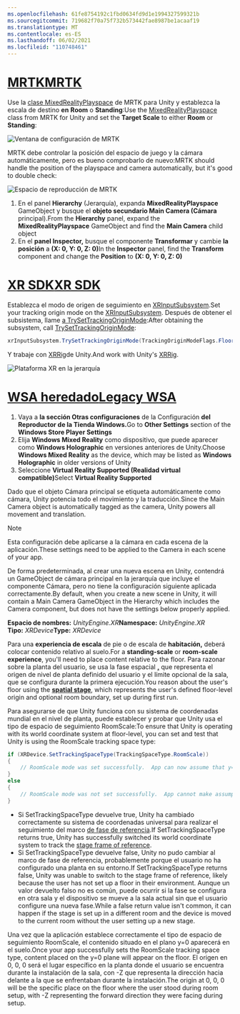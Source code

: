 ```yaml
---
ms.openlocfilehash: 61fe8754192c1fbd0634fd9d1e1994327599321b
ms.sourcegitcommit: 719682f70a75f732b573442fae8987be1acaaf19
ms.translationtype: MT
ms.contentlocale: es-ES
ms.lasthandoff: 06/02/2021
ms.locfileid: "110748461"
---
```

# <a name="mrtk"></a>[<span data-ttu-id="f404a-101">MRTK</span><span class="sxs-lookup"><span data-stu-id="f404a-101">MRTK</span></span>](#tab/mrtk)
<!-- NEVER CHANGE THE ABOVE LINE! -->

<span data-ttu-id="f404a-102">Use la [clase MixedRealityPlayspace](/dotnet/api/microsoft.mixedreality.toolkit.mixedrealityplayspace) de MRTK para Unity y establezca la escala de destino **en** **Room** o **Standing**:</span><span class="sxs-lookup"><span data-stu-id="f404a-102">Use the [MixedRealityPlayspace](/dotnet/api/microsoft.mixedreality.toolkit.mixedrealityplayspace) class from MRTK for Unity and set the **Target Scale** to either **Room** or **Standing**:</span></span>

![Ventana de configuración de MRTK](../../images/mrtk-target-scale.png)

<span data-ttu-id="f404a-104">MRTK debe controlar la posición del espacio de juego y la cámara automáticamente, pero es bueno comprobarlo de nuevo:</span><span class="sxs-lookup"><span data-stu-id="f404a-104">MRTK should handle the position of the playspace and camera automatically, but it's good to double check:</span></span>

![Espacio de reproducción de MRTK](../../images/mrtk-playspace.png)

1. <span data-ttu-id="f404a-106">En el panel **Hierarchy** (Jerarquía), expanda **MixedRealityPlayspace** GameObject y busque el **objeto secundario Main Camera (Cámara** principal).</span><span class="sxs-lookup"><span data-stu-id="f404a-106">From the **Hierarchy** panel, expand the **MixedRealityPlayspace** GameObject and find the **Main Camera** child object</span></span>
2. <span data-ttu-id="f404a-107">En el **panel Inspector,** busque el componente **Transformar** y cambie **la posición** a **(X: 0, Y: 0, Z: 0)**</span><span class="sxs-lookup"><span data-stu-id="f404a-107">In the **Inspector** panel, find the **Transform** component and change the **Position** to **(X: 0, Y: 0, Z: 0)**</span></span>

# <a name="xr-sdk"></a>[<span data-ttu-id="f404a-108">XR SDK</span><span class="sxs-lookup"><span data-stu-id="f404a-108">XR SDK</span></span>](#tab/xr)
<!-- NEVER CHANGE THE ABOVE LINE! -->

<span data-ttu-id="f404a-109">Establezca el modo de origen de seguimiento en [XRInputSubsystem](https://docs.unity3d.com/Documentation/ScriptReference/XR.XRInputSubsystem.html).</span><span class="sxs-lookup"><span data-stu-id="f404a-109">Set your tracking origin mode on the [XRInputSubsystem](https://docs.unity3d.com/Documentation/ScriptReference/XR.XRInputSubsystem.html).</span></span> <span data-ttu-id="f404a-110">Después de obtener el subsistema, llame [a TrySetTrackingOriginMode](https://docs.unity3d.com/Documentation/ScriptReference/XR.XRInputSubsystem.TrySetTrackingOriginMode.html):</span><span class="sxs-lookup"><span data-stu-id="f404a-110">After obtaining the subsystem, call [TrySetTrackingOriginMode](https://docs.unity3d.com/Documentation/ScriptReference/XR.XRInputSubsystem.TrySetTrackingOriginMode.html):</span></span>

```cs
xrInputSubsystem.TrySetTrackingOriginMode(TrackingOriginModeFlags.Floor);
```

<span data-ttu-id="f404a-111">Y trabaje con [XRRig](https://docs.unity3d.com/Manual/configuring-project-for-xr.html)de Unity.</span><span class="sxs-lookup"><span data-stu-id="f404a-111">And work with Unity's [XRRig](https://docs.unity3d.com/Manual/configuring-project-for-xr.html).</span></span>

![Plataforma XR en la jerarquía](../../images/xrsdk-xrrig.png)

# <a name="legacy-wsa"></a>[<span data-ttu-id="f404a-113">WSA heredado</span><span class="sxs-lookup"><span data-stu-id="f404a-113">Legacy WSA</span></span>](#tab/wsa)
<!-- NEVER CHANGE THE ABOVE LINE! -->

1. <span data-ttu-id="f404a-114">Vaya a **la sección Otras configuraciones** de la Configuración **del Reproductor de la Tienda Windows.**</span><span class="sxs-lookup"><span data-stu-id="f404a-114">Go to **Other Settings** section of the **Windows Store Player Settings**</span></span>
2. <span data-ttu-id="f404a-115">Elija **Windows Mixed Reality** como dispositivo, que puede aparecer como **Windows Holographic** en versiones anteriores de Unity.</span><span class="sxs-lookup"><span data-stu-id="f404a-115">Choose **Windows Mixed Reality** as the device, which may be listed as **Windows Holographic** in older versions of Unity</span></span>
3. <span data-ttu-id="f404a-116">Seleccione **Virtual Reality Supported (Realidad virtual compatible)**</span><span class="sxs-lookup"><span data-stu-id="f404a-116">Select **Virtual Reality Supported**</span></span>

<span data-ttu-id="f404a-117">Dado que el objeto Cámara principal se etiqueta automáticamente como cámara, Unity potencia todo el movimiento y la traducción.</span><span class="sxs-lookup"><span data-stu-id="f404a-117">Since the Main Camera object is automatically tagged as the camera, Unity powers all movement and translation.</span></span>

>[!NOTE]
><span data-ttu-id="f404a-118">Esta configuración debe aplicarse a la cámara en cada escena de la aplicación.</span><span class="sxs-lookup"><span data-stu-id="f404a-118">These settings need to be applied to the Camera in each scene of your app.</span></span>
>
><span data-ttu-id="f404a-119">De forma predeterminada, al crear una nueva escena en Unity, contendrá un GameObject de cámara principal en la jerarquía que incluye el componente Cámara, pero no tiene la configuración siguiente aplicada correctamente.</span><span class="sxs-lookup"><span data-stu-id="f404a-119">By default, when you create a new scene in Unity, it will contain a Main Camera GameObject in the Hierarchy which includes the Camera component, but does not have the settings below properly applied.</span></span>

<span data-ttu-id="f404a-120">**Espacio de nombres:** *UnityEngine.XR*</span><span class="sxs-lookup"><span data-stu-id="f404a-120">**Namespace:** *UnityEngine.XR*</span></span><br>
<span data-ttu-id="f404a-121">**Tipo:** *XRDevice*</span><span class="sxs-lookup"><span data-stu-id="f404a-121">**Type:** *XRDevice*</span></span>

<span data-ttu-id="f404a-122">Para una **experiencia de escala** de pie o de escala de **habitación,** deberá colocar contenido relativo al suelo.</span><span class="sxs-lookup"><span data-stu-id="f404a-122">For a **standing-scale** or **room-scale experience**, you'll need to place content relative to the floor.</span></span> <span data-ttu-id="f404a-123">Para razonar sobre la planta del usuario, se usa la fase espacial **[,](../../../../design/coordinate-systems.md#spatial-coordinate-systems)** que representa el origen de nivel de planta definido del usuario y el límite opcional de la sala, que se configura durante la primera ejecución.</span><span class="sxs-lookup"><span data-stu-id="f404a-123">You reason about the user's floor using the **[spatial stage](../../../../design/coordinate-systems.md#spatial-coordinate-systems)**, which represents the user's defined floor-level origin and optional room boundary, set up during first run.</span></span>

<span data-ttu-id="f404a-124">Para asegurarse de que Unity funciona con su sistema de coordenadas mundial en el nivel de planta, puede establecer y probar que Unity usa el tipo de espacio de seguimiento RoomScale:</span><span class="sxs-lookup"><span data-stu-id="f404a-124">To ensure that Unity is operating with its world coordinate system at floor-level, you can set and test that Unity is using the RoomScale tracking space type:</span></span>

```cs
if (XRDevice.SetTrackingSpaceType(TrackingSpaceType.RoomScale))
{
    // RoomScale mode was set successfully.  App can now assume that y=0 in Unity world coordinate represents the floor.
}
else
{
    // RoomScale mode was not set successfully.  App cannot make assumptions about where the floor plane is.
}
```

* <span data-ttu-id="f404a-125">Si SetTrackingSpaceType devuelve true, Unity ha cambiado correctamente su sistema de coordenadas universal para realizar el seguimiento del marco [de fase de referencia](../../../../design/coordinate-systems.md#spatial-coordinate-systems).</span><span class="sxs-lookup"><span data-stu-id="f404a-125">If SetTrackingSpaceType returns true, Unity has successfully switched its world coordinate system to track the [stage frame of reference](../../../../design/coordinate-systems.md#spatial-coordinate-systems).</span></span>
* <span data-ttu-id="f404a-126">Si SetTrackingSpaceType devuelve false, Unity no pudo cambiar al marco de fase de referencia, probablemente porque el usuario no ha configurado una planta en su entorno.</span><span class="sxs-lookup"><span data-stu-id="f404a-126">If SetTrackingSpaceType returns false, Unity was unable to switch to the stage frame of reference, likely because the user has not set up a floor in their environment.</span></span> <span data-ttu-id="f404a-127">Aunque un valor devuelto falso no es común, puede ocurrir si la fase se configura en otra sala y el dispositivo se mueve a la sala actual sin que el usuario configure una nueva fase.</span><span class="sxs-lookup"><span data-stu-id="f404a-127">While a false return value isn't common, it can happen if the stage is set up in a different room and the device is moved to the current room without the user setting up a new stage.</span></span>

<span data-ttu-id="f404a-128">Una vez que la aplicación establece correctamente el tipo de espacio de seguimiento RoomScale, el contenido situado en el plano y=0 aparecerá en el suelo.</span><span class="sxs-lookup"><span data-stu-id="f404a-128">Once your app successfully sets the RoomScale tracking space type, content placed on the y=0 plane will appear on the floor.</span></span> <span data-ttu-id="f404a-129">El origen en 0, 0, 0 será el lugar específico en la planta donde el usuario se encuentra durante la instalación de la sala, con -Z que representa la dirección hacia delante a la que se enfrentaban durante la instalación.</span><span class="sxs-lookup"><span data-stu-id="f404a-129">The origin at 0, 0, 0 will be the specific place on the floor where the user stood during room setup, with -Z representing the forward direction they were facing during setup.</span></span>